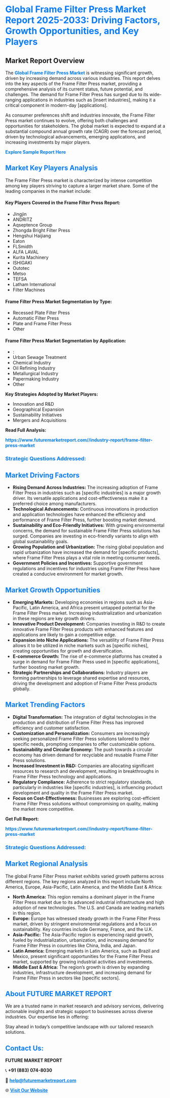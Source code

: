<h1 style="color: #007BFF;">Global Frame Filter Press Market Report 2025-2033: Driving Factors, Growth Opportunities, and Key Players</h1>

<section id="overview">
<h2>Market Report Overview</h2>
<p>The <a href="https://www.futuremarketreport.com//industry-report/frame-filter-press-market" style="color: #007BFF; text-decoration: none;"><strong>Global Frame Filter Press Market</strong></a> is witnessing significant growth, driven by increasing demand across various industries. This report delves into the key aspects of the Frame Filter Press market, providing a comprehensive analysis of its current status, future potential, and challenges. The demand for Frame Filter Press has surged due to its wide-ranging applications in industries such as [insert industries], making it a critical component in modern-day [applications].</p>
<p>As consumer preferences shift and industries innovate, the Frame Filter Press market continues to evolve, offering both challenges and opportunities for stakeholders. The global market is expected to expand at a substantial compound annual growth rate (CAGR) over the forecast period, driven by technological advancements, emerging applications, and increasing investments by major players.</p>
</section>

<section id="overview">
<p><a href="https://www.futuremarketreport.com//request-sample/reportId=90255" style="color: #007BFF; text-decoration: none;"><strong>Explore Sample Report Here</strong></a></p>
</section>

<section id="key-players">
<h2 style="color: #007BFF;">Market Key Players Analysis</h2>
<p>The Frame Filter Press market is characterized by intense competition among key players striving to capture a larger market share. Some of the leading companies in the market include:</p>
<h4>Key Players Covered in the Frame Filter Press Report:</h4>
<ul><li>Jingjin</li><li>ANDRITZ</li><li>Aqseptence Group</li><li>Zhongda Bright Filter Press</li><li>Hengshui Haijiang</li><li>Eaton</li><li>FLSmidth</li><li>ALFA LAVAL</li><li>Kurita Machinery</li><li>ISHIGAKI</li><li>Outotec</li><li>Metso</li><li>TEFSA</li><li>Latham International</li><li>Filter Machines</li></ul>
<h4>Frame Filter Press Market Segmentation by Type:</h4>
<ul><li>Recessed Plate Filter Press</li><li>Automatic Filter Press</li><li>Plate and Frame Filter Press</li><li>Other</li></ul>

<h4>Frame Filter Press Market Segmentation by Application:</h4>
<ul><li>:</li><li>Urban Sewage Treatment</li><li>Chemical Industry</li><li>Oil Refining Industry</li><li>Metallurgical Industry</li><li>Papermaking Industry</li><li>Other</li></ul>
<p><strong>Key Strategies Adopted by Market Players:</strong></p>
<ul>
<li>Innovation and R&D</li>
<li>Geographical Expansion</li>
<li>Sustainability Initiatives</li>
<li>Mergers and Acquisitions</li>
</ul>
</section>

<section>
<p><strong>Read Full Analysis: </strong></p><a href="https://www.futuremarketreport.com//industry-report/frame-filter-press-market" style="color: #007BFF; text-decoration: none;"><strong>https://www.futuremarketreport.com//industry-report/frame-filter-press-market</strong></a>
<h3 style="color: #007BFF;">Strategic Questions Addressed:</h3>
</section>

<section id="driving-factors">
<h2 style="color: #007BFF;">Market Driving Factors</h2>
<ul>
<li><strong>Rising Demand Across Industries:</strong> The increasing adoption of Frame Filter Press in industries such as [specific industries] is a major growth driver. Its versatile applications and cost-effectiveness make it a preferred choice among manufacturers.</li>
<li><strong>Technological Advancements:</strong> Continuous innovations in production and application technologies have enhanced the efficiency and performance of Frame Filter Press, further boosting market demand.</li>
<li><strong>Sustainability and Eco-Friendly Initiatives:</strong> With growing environmental concerns, the demand for sustainable Frame Filter Press solutions has surged. Companies are investing in eco-friendly variants to align with global sustainability goals.</li>
<li><strong>Growing Population and Urbanization:</strong> The rising global population and rapid urbanization have increased the demand for [specific products], where Frame Filter Press plays a vital role in meeting consumer needs.</li>
<li><strong>Government Policies and Incentives:</strong> Supportive government regulations and incentives for industries using Frame Filter Press have created a conducive environment for market growth.</li>
</ul>
</section>

<section id="growth-opportunities">
<h2 style="color: #007BFF;">Market Growth Opportunities</h2>
<ul>
<li><strong>Emerging Markets:</strong> Developing economies in regions such as Asia-Pacific, Latin America, and Africa present untapped potential for the Frame Filter Press market. Increasing industrialization and urbanization in these regions are key growth drivers.</li>
<li><strong>Innovative Product Development:</strong> Companies investing in R&D to create innovative Frame Filter Press products with enhanced features and applications are likely to gain a competitive edge.</li>
<li><strong>Expansion into Niche Applications:</strong> The versatility of Frame Filter Press allows it to be utilized in niche markets such as [specific niches], creating opportunities for growth and diversification.</li>
<li><strong>E-commerce Growth:</strong> The rise of e-commerce platforms has created a surge in demand for Frame Filter Press used in [specific applications], further boosting market growth.</li>
<li><strong>Strategic Partnerships and Collaborations:</strong> Industry players are forming partnerships to leverage shared expertise and resources, driving the development and adoption of Frame Filter Press products globally.</li>
</ul>
</section>

<section id="trending-factors">
<h2 style="color: #007BFF;">Market Trending Factors</h2>
<ul>
<li><strong>Digital Transformation:</strong> The integration of digital technologies in the production and distribution of Frame Filter Press has improved efficiency and customer satisfaction.</li>
<li><strong>Customization and Personalization:</strong> Consumers are increasingly seeking personalized Frame Filter Press solutions tailored to their specific needs, prompting companies to offer customizable options.</li>
<li><strong>Sustainability and Circular Economy:</strong> The push towards a circular economy has driven demand for recyclable and reusable Frame Filter Press solutions.</li>
<li><strong>Increased Investment in R&D:</strong> Companies are allocating significant resources to research and development, resulting in breakthroughs in Frame Filter Press technology and applications.</li>
<li><strong>Regulatory Compliance:</strong> Adherence to strict regulatory standards, particularly in industries like [specific industries], is influencing product development and quality in the Frame Filter Press market.</li>
<li><strong>Focus on Cost-Effectiveness:</strong> Businesses are exploring cost-efficient Frame Filter Press solutions without compromising on quality, making the market more competitive.</li>
</ul>
</section>

<section>
<p><strong>Get Full Report: </strong></p><a href="https://www.futuremarketreport.com//industry-report/frame-filter-press-market" style="color: #007BFF; text-decoration: none;"><strong>https://www.futuremarketreport.com//industry-report/frame-filter-press-market</strong></a>
<h3 style="color: #007BFF;">Strategic Questions Addressed:</h3>
</section>


<section id="regional-analysis">
<h2 style="color: #007BFF;">Market Regional Analysis</h2>
<p>The global Frame Filter Press market exhibits varied growth patterns across different regions. The key regions analyzed in this report include North America, Europe, Asia-Pacific, Latin America, and the Middle East & Africa:</p>
<ul>
<li><strong>North America:</strong> This region remains a dominant player in the Frame Filter Press market due to its advanced industrial infrastructure and high adoption of new technologies. The U.S. and Canada are leading markets in this region.</li>
<li><strong>Europe:</strong> Europe has witnessed steady growth in the Frame Filter Press market, driven by stringent environmental regulations and a focus on sustainability. Key countries include Germany, France, and the U.K.</li>
<li><strong>Asia-Pacific:</strong> The Asia-Pacific region is experiencing rapid growth, fueled by industrialization, urbanization, and increasing demand for Frame Filter Press in countries like China, India, and Japan.</li>
<li><strong>Latin America:</strong> Emerging markets in Latin America, such as Brazil and Mexico, present significant opportunities for the Frame Filter Press market, supported by growing industrial activities and investments.</li>
<li><strong>Middle East & Africa:</strong> The region’s growth is driven by expanding industries, infrastructure development, and increasing demand for Frame Filter Press in sectors like [specific sectors].</li>
</ul>
</section>

<footer>
<h2 style="color: #007BFF;">About FUTURE MARKET REPORT</h2>
<p>We are a trusted name in market research and advisory services, delivering actionable insights and strategic support to businesses across diverse industries. Our expertise lies in offering:</p>

<p>Stay ahead in today’s competitive landscape with our tailored research solutions.</p>

<h2 style="color: #007BFF;">Contact Us:</h2>
<p><strong>FUTURE MARKET REPORT</strong></p>
<p>📞 <strong>+91 (883) 074-8030</strong></p>
<p>📧 <strong><a href="mailto:help@futuremarketreport.com" style="color: #007BFF;">help@futuremarketreport.com</a></strong></p>
<p>🌐 <strong><a href="https://www.futuremarketreport.com/" style="color: #007BFF;">Visit Our Website</a></strong></p>
</footer>